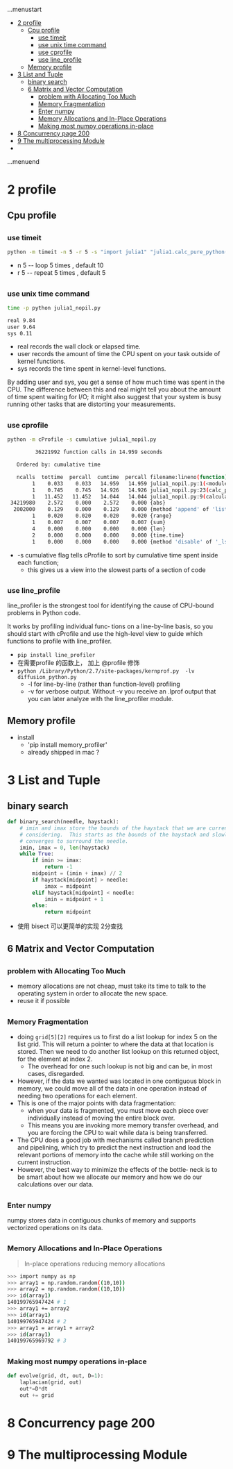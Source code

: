 ...menustart

- [2 profile](#d105e42e2a2538a926e25076acc61be3)
    - [Cpu profile](#11e4ad9c685f7ebda02bf471870b42ec)
        - [use timeit](#3acd262af042ae4143c1e2e86b55ad52)
        - [use unix time command](#324369ebf4aa30c14eae18ba1231bcd9)
        - [use cprofile](#36a6ae8bfb5442419d701bb4af008274)
        - [use line_profile](#d7dd7fb89c8a9ffea55f74bc3a6018be)
    - [Memory profile](#ec8e55e3ee8a8f8049bf7d540a3679ec)
- [3 List and Tuple](#3a5f793d765efeae35bf8449952f7d01)
    - [binary search](#9c810920649050b97ee2f736d74355e9)
    - [6 Matrix and Vector Computation](#789315c7d328e462184bae7f5269422f)
        - [problem with  Allocating Too Much](#7c19d1264b48dbaef6f19b626ed16c2c)
        - [Memory Fragmentation](#5775736264cc198fd819593e551b8403)
        - [Enter numpy](#8670a80dcf372e8b7ad9cf6eb3168809)
        - [Memory Allocations and In-Place Operations](#228c682c9eb16b3494c7b3a67132cb7d)
        - [Making most numpy operations in-place](#56f456dc0e224555f1be6f250d7ce29a)
- [8 Concurrency   page 200](#851bb2aeae97198e18a9d391be7bbb1e)
- [9 The multiprocessing Module](#9ca43b7228989d90337fe842ce8ae131)
- [](#d41d8cd98f00b204e9800998ecf8427e)

...menuend


<h2 id="d105e42e2a2538a926e25076acc61be3"></h2>


# 2 profile

<h2 id="11e4ad9c685f7ebda02bf471870b42ec"></h2>


## Cpu profile

<h2 id="3acd262af042ae4143c1e2e86b55ad52"></h2>


### use timeit

```bash
python -m timeit -n 5 -r 5 -s "import julia1" "julia1.calc_pure_python(False, desired_width=1000, max_iterations=300)"
```

- n 5  -- loop 5 times , default 10
- r 5  -- repeat 5 times , default 5

<h2 id="324369ebf4aa30c14eae18ba1231bcd9"></h2>


### use unix time command

```bash
time -p python julia1_nopil.py

real 9.84
user 9.64
sys 0.11
```

- real records the wall clock or elapsed time.
- user records the amount of time the CPU spent on your task outside of kernel functions.
- sys records the time spent in kernel-level functions.

By adding user and sys, you get a sense of how much time was spent in the CPU. The difference between this and real might tell you about the amount of time spent waiting for I/O; it might also suggest that your system is busy running other tasks that are distorting your measurements.

<h2 id="36a6ae8bfb5442419d701bb4af008274"></h2>


### use cprofile 

```bash
python -m cProfile -s cumulative julia1_nopil.py

         36221992 function calls in 14.959 seconds

   Ordered by: cumulative time

   ncalls  tottime  percall  cumtime  percall filename:lineno(function)
        1    0.033    0.033   14.959   14.959 julia1_nopil.py:1(<module>)
        1    0.745    0.745   14.926   14.926 julia1_nopil.py:23(calc_pure_python)
        1   11.452   11.452   14.044   14.044 julia1_nopil.py:9(calculate_z_serial_purepython)
 34219980    2.572    0.000    2.572    0.000 {abs}
  2002000    0.129    0.000    0.129    0.000 {method 'append' of 'list' objects}
        1    0.020    0.020    0.020    0.020 {range}
        1    0.007    0.007    0.007    0.007 {sum}
        4    0.000    0.000    0.000    0.000 {len}
        2    0.000    0.000    0.000    0.000 {time.time}
        1    0.000    0.000    0.000    0.000 {method 'disable' of '_lsprof.Profiler' objects}
```

- -s cumulative flag tells cProfile to sort by cumulative time spent inside each function;
    - this gives us a view into the slowest parts of a section of code


<h2 id="d7dd7fb89c8a9ffea55f74bc3a6018be"></h2>


### use line_profile 

line_profiler is the strongest tool for identifying the cause of CPU-bound problems in Python code. 

It works by profiling individual func‐ tions on a line-by-line basis, so you should start with cProfile and use the high-level view to guide which functions to profile with line_profiler.

- `pip install line_profiler`
- 在需要profile 的函数上， 加上 @profile   修饰
- `python /Library/Python/2.7/site-packages/kernprof.py  -lv diffusion_python.py`
    - -l for line-by-line (rather than function-level) profiling
    - -v for verbose output. Without -v you receive an .lprof output that you can later analyze with the line_profiler module.


<h2 id="ec8e55e3ee8a8f8049bf7d540a3679ec"></h2>


## Memory profile 

- install 
    - 'pip install memory_profiler'
    - already shipped in mac ?
 

<h2 id="3a5f793d765efeae35bf8449952f7d01"></h2>


# 3 List and Tuple 

<h2 id="9c810920649050b97ee2f736d74355e9"></h2>


## binary search

```python
def binary_search(needle, haystack):                                              
    # imin and imax store the bounds of the haystack that we are currently
    # considering.  This starts as the bounds of the haystack and slowly
    # converges to surround the needle.
    imin, imax = 0, len(haystack)
    while True:
        if imin >= imax:
            return -1
        midpoint = (imin + imax) // 2
        if haystack[midpoint] > needle:
            imax = midpoint
        elif haystack[midpoint] < needle:
            imin = midpoint + 1
        else:
            return midpoint
```

- 使用 bisect 可以更简单的实现 2分查找

<h2 id="789315c7d328e462184bae7f5269422f"></h2>


## 6 Matrix and Vector Computation


<h2 id="7c19d1264b48dbaef6f19b626ed16c2c"></h2>


### problem with  Allocating Too Much

- memory allocations are not cheap, must take its time to talk to the operating system in order to allocate the new space.
- reuse it if possible
 
<h2 id="5775736264cc198fd819593e551b8403"></h2>


### Memory Fragmentation
 
- doing `grid[5][2]` requires us to first do a list lookup for index 5 on the list grid. This will return a pointer to where the data at that location is stored. Then we need to do another list lookup on this returned object, for the element at index 2.
    - The overhead for one such lookup is not big and can be, in most cases, disregarded.
- However, if the data we wanted was located in one contiguous block in memory, we could move all of the data in one operation instead of needing two operations for each element. 
- This is one of the major points with data fragmentation:
    - when your data is fragmented, you must move each piece over individually instead of moving the entire block over. 
    - This means you are invoking more memory transfer overhead, and you are forcing the CPU to wait while data is being transferred. 
- The CPU does a good job with mechanisms called branch prediction and pipelining, which try to predict the next instruction and load the relevant portions of memory into the cache while still working on the current instruction. 
- However, the best way to minimize the effects of the bottle‐ neck is to be smart about how we allocate our memory and how we do our calculations over our data.

  
<h2 id="8670a80dcf372e8b7ad9cf6eb3168809"></h2>


### Enter numpy

numpy stores data in contiguous chunks of memory and supports vectorized operations on its data. 

<h2 id="228c682c9eb16b3494c7b3a67132cb7d"></h2>


### Memory Allocations and In-Place Operations

> In-place operations reducing memory allocations

```bash
>>> import numpy as np
>>> array1 = np.random.random((10,10)) 
>>> array2 = np.random.random((10,10)) 
>>> id(array1)
140199765947424 # 1
>>> array1 += array2
>>> id(array1)
140199765947424 # 2
>>> array1 = array1 + array2
>>> id(array1)
140199765969792 # 3
```

<h2 id="56f456dc0e224555f1be6f250d7ce29a"></h2>


### Making most numpy operations in-place

```python
def evolve(grid, dt, out, D=1): 
    laplacian(grid, out) 
    out*=D*dt
    out += grid
```

<h2 id="851bb2aeae97198e18a9d391be7bbb1e"></h2>


# 8 Concurrency   page 200

<h2 id="9ca43b7228989d90337fe842ce8ae131"></h2>


# 9 The multiprocessing Module

<h2 id="d41d8cd98f00b204e9800998ecf8427e"></h2>


# 





